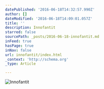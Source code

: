 ```yaml
---
datePublished: '2016-06-18T14:32:57.990Z'
author: []
dateModified: '2016-06-18T14:09:01.057Z'
title: ''
description: Innofantit
starred: false
sourcePath: _posts/2016-06-18-innofantit.md
inFeed: true
hasPage: true
inNav: false
url: innofantit/index.html
_context: 'http://schema.org'
_type: Article

---
```

![Innofantit](https://imgflo.herokuapp.com/graph/vahj1ThiexotieMo/d8ee5be8d0635a8bf7150eb17aeb94d1/croprotate.png?cropheight=1539&cropwidth=1137&degrees=0&input=https%3A%2F%2Fthe-grid-user-content.s3-us-west-2.amazonaws.com%2Fef9cf0a0-e0d8-467f-9bcc-ca7067db8fb9.png&x=231&y=31)